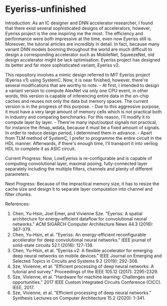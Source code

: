 # Eyeriss-unfinished

Introduction:
As an IC designer and DNN accelerator researcher, I found that there exist several sophisticated designs of accelerators, however, Eyeriss project is the one inspiring me the most.
The efficiency and performance were both impressive at the time, even now Eyeriss still is. Moreover, the tutorial articles are incredibly in detail.
In fact, because many variant DNN models booming throughout the world are much difficult to design a corresponding accelerator such as MobileNet, SqueezeNet, old design accelerator might be lack optimisation. Eyeriss project has designed its better and far more sophisticated variant, Eyeriss v2.

This repository involves a mimic design referred to MIT Eyeriss project (Eyeriss v1) using SystemC. Now, it is near finished, however, there're several modifications that are worthy to note. 
	- At first, I intended to design a variant version to compute AlexNet via only one CPU event, in other words, this version is capable of inferencing entire data in the on-chip caches and reuses not only the data but memory spaces. The current version is in the progress of this purpose.
	- Due to this aggressive purpose, it must have a very large amount of memory cells which is not practical both in industry and comparing benchmarks. For this reason, I'll modify it to compute layer by layer.
	- There're many input/output signals not practical, for instance the ifmap_wdata, because it must be a fixed amount of signals. In order to reduce design period, I determined them in advance.
	- Apart from TLM method of SystemC, I prefer to programme the entire circuit in the HDL manner. Afterwards, if there's enough time, I'll transport it into verilog HDL to complete it as ASIC circuit. 



Current Progress:
Now, LowEyeriss is re-configurable and is capable of computing convolutional layer, maximal pooing, fully-connected layer separately including the multiple filters, channels and plenty of different parameters.


Next Progress:
Because of the impractical memory size, it has to resize the cache size and design it to separate layer computation into channel and filter chunks.



References:
1.  Chen, Yu-Hsin, Joel Emer, and Vivienne Sze. "Eyeriss: A spatial architecture for energy-efficient dataflow for convolutional neural networks." ACM SIGARCH Computer Architecture News 44.3 (2016): 367-379.
2.  Chen, Yu-Hsin, et al. "Eyeriss: An energy-efficient reconfigurable accelerator for deep convolutional neural networks." IEEE journal of solid-state circuits 52.1 (2016): 127-138.
3.  Chen, Yu-Hsin, et al. "Eyeriss v2: A flexible accelerator for emerging deep neural networks on mobile devices." IEEE Journal on Emerging and Selected Topics in Circuits and Systems 9.2 (2019): 292-308.
4.  Sze, Vivienne, et al. "Efficient processing of deep neural networks: A tutorial and survey." Proceedings of the IEEE 105.12 (2017): 2295-2329.
5.  Sze, Vivienne, et al. "Hardware for machine learning: Challenges and opportunities." 2017 IEEE Custom Integrated Circuits Conference (CICC). IEEE, 2017.
6.  Sze, Vivienne, et al. "Efficient processing of deep neural networks." Synthesis Lectures on Computer Architecture 15.2 (2020): 1-341.
